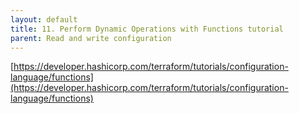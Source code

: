```yaml
---
layout: default
title: 11. Perform Dynamic Operations with Functions tutorial
parent: Read and write configuration
---
```


[https://developer.hashicorp.com/terraform/tutorials/configuration-language/functions](https://developer.hashicorp.com/terraform/tutorials/configuration-language/functions)